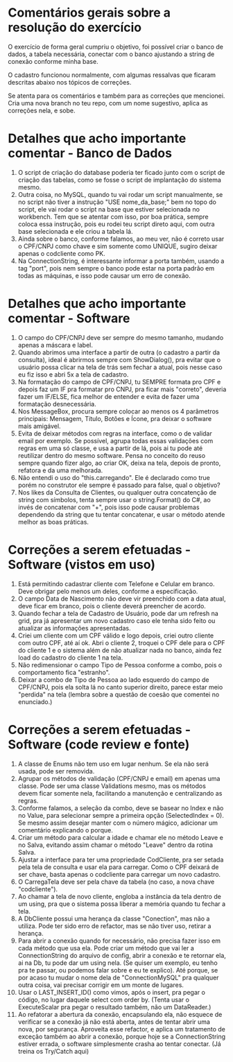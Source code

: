 # Comentários gerais sobre a resolução do exercício
O exercício de forma geral cumpriu o objetivo, foi possível criar o banco de dados, a tabela necessária, conectar com o banco ajustando a string de conexão conforme minha base.

O cadastro funcionou normalmente, com algumas ressalvas que ficaram descritas abaixo nos tópicos de correções.

Se atenta para os comentários e também para as correções que mencionei. Cria uma nova branch no teu repo, com um nome sugestivo, aplica as correções nela, e sobe.

# Detalhes que acho importante comentar - Banco de Dados

1. O script de criação do database poderia ter ficado junto com o script de criação das tabelas, como se fosse o script de implantação do sistema mesmo.
2. Outra coisa, no MySQL, quando tu vai rodar um script manualmente, se no script não tiver a instrução "USE nome_da_base;" bem no topo do script, ele vai rodar o script na base que estiver selecionada no workbench. Tem que se atentar com isso, por boa prática, sempre coloca essa instrução, pois eu rodei teu script direto aqui, com outra base selecionada e ele criou a tabela lá.
3. Ainda sobre o banco, conforme falamos, ao meu ver, não é correto usar o CPF/CNPJ como chave e sim somente como UNIQUE, sugiro deixar apenas o codcliente como PK.
4. Na ConnectionString, é interessante informar a porta também, usando a tag "port", pois nem sempre o banco pode estar na porta padrão em todas as máquinas, e isso pode causar um erro de conexão.

# Detalhes que acho importante comentar - Software
1. O campo do CPF/CNPJ deve ser sempre do mesmo tamanho, mudando apenas a máscara e label.
2. Quando abrimos uma interface a partir de outra (o cadastro a partir da consulta), ideal é abrirmos sempre com ShowDialog(), pra evitar que o usuário possa clicar na tela de trás sem fechar a atual, pois nesse caso eu fiz isso e abri 5x a tela de cadastro.
3. Na formatação do campo de CPF/CNPJ, tu SEMPRE formata pro CPF e depois faz um IF pra formatar pro CNPJ, pra ficar mais "correto", deveria fazer um IF/ELSE, fica melhor de entender e evita de fazer uma formatação desnecessária.
4. Nos MessageBox, procura sempre colocar ao menos os 4 parâmetros principais: Mensagem, Título, Botões e Ícone, pra deixar o software mais amigável.
5. Evita de deixar métodos com regras na interface, como o de validar email por exemplo. Se possível, agrupa todas essas validações com regras em uma só classe, e usa a partir de lá, pois ai tu pode até reutilizar dentro do mesmo software. Pensa no conceito do reuso sempre quando fizer algo, ao criar OK, deixa na tela, depois de pronto, refatora e da uma melhorada.
6. Não entendi o uso do "this.carregando". Ele é declarado como true porém no construtor ele sempre é passado para false, qual o objetivo?
7. Nos likes da Consulta de Clientes, ou qualquer outra concatenção de string com símbolos, tenta sempre usar o string.Format() do C#, ao invés de concatenar com "+", pois isso pode causar problemas dependendo da string que tu tentar concatenar, e usar o método atende melhor as boas práticas.
   
# Correções a serem efetuadas - Software (vistos em uso)
1. Está permitindo cadastrar cliente com Telefone e Celular em branco. Deve obrigar pelo menos um deles, conforme a especificação.
2. O campo Data de Nascimento não deve vir preenchido com a data atual, deve ficar em branco, pois o cliente deverá preencher de acordo.
3. Quando fechar a tela de Cadastro de Usuário, pode dar um refresh na grid, pra já apresentar um novo cadastro caso ele tenha sido feito ou atualizar as informações apresentadas.
4. Criei um cliente com um CPF válido e logo depois, criei outro cliente com outro CPF, até aí ok. Abri o cliente 2, troquei o CPF dele para o CPF do cliente 1 e o sistema além de não atualizar nada no banco, ainda fez load do cadastro do cliente 1 na tela.
5. Não redimensionar o campo Tipo de Pessoa conforme a combo, pois o comportamento fica "estranho".
6. Deixar a combo de Tipo de Pessoa ao lado esquerdo do campo de CPF/CNPJ, pois ela solta lá no canto superior direito, parece estar meio "perdida" na tela (lembra sobre a questão de coesão que comentei no enunciado.)

# Correções a serem efetuadas - Software (code review e fonte)
1. A classe de Enums não tem uso em lugar nenhum. Se ela não será usada, pode ser removida.
2. Agrupar os métodos de validação (CPF/CNPJ e email) em apenas uma classe. Pode ser uma classe Validations mesmo, mas os métodos devem ficar somente nela, facilitando a manutenção e centralizando as regras.
3. Conforme falamos, a seleção da combo, deve se basear no Index e não no Value, para selecionar sempre a primeira opção (SelectedIndex = 0). Se mesmo assim desejar manter com o número mágico, adicionar um comentário explicando o porque.
4. Criar um método para calcular a idade e chamar ele no método Leave e no Salva, evitando assim chamar o método "Leave" dentro da rotina Salva.
5. Ajustar a interface para ter uma propriedade CodCliente, pra ser setada pela tela de consulta e usar ela para carregar. Como o CPF deixará de ser chave, basta apenas o codcliente para carregar um novo cadastro.
6. O CarregaTela deve ser pela chave da tabela (no caso, a nova chave "codcliente").
7. Ao chamar a tela de novo cliente, engloba a instância da tela dentro de um using, pra que o sistema possa liberar a memória quando tu fechar a tela.
8. A DbCliente possui uma herança da classe "Conection", mas não a utiliza. Pode ter sido erro de refactor, mas se não tiver uso, retirar a herança.
9. Para abrir a conexão quando for necessário, não precisa fazer isso em cada método que usa ela. Pode criar um método que vai ler a ConnectionString do arquivo de config, abrir a conexão e te retornar ela, ai na Db, tu pode dar um using nela. (Se quiser um exemplo, eu tenho pra te passar, ou podemos falar sobre e eu te explico). Até porque, se por acaso tu mudar o nome dela de "ConnectionMySQL" pra qualquer outra coisa, vai precisar corrigir em um monte de lugares.
10. Usar o LAST_INSERT_ID() como vimos, após o insert, pra pegar o código, no lugar daquele select com order by. (Tenta usar o ExecuteScalar pra pegar o resultado também, não um DataReader.)
11. Ao refatorar a abertura da conexão, encapsulando ela, não esquece de verificar se a conexão já não está aberta, antes de tentar abrir uma nova, por segurança. Aproveita esse refactor, e aplica um tratamento de exceção também ao abrir a conexão, porque hoje se a ConnectionString estiver errada, o software simplesmente crasha ao tentar conectar. (Já treina os Try/Catch aqui)